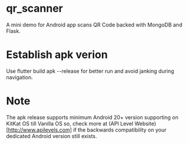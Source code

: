 # qr_scanner

A mini demo for Android app scans QR Code backed with MongoDB and Flask.

# Establish apk verion

Use flutter build apk --release for better run and avoid janking during navigation.

# Note
The apk release supports minimum Android 20+ version supporting on KitKat OS till Vanilla OS so, check more at (API Level Website)[http://www.apilevels.com] if the backwards compatibility on your dedicated Android version still exists.